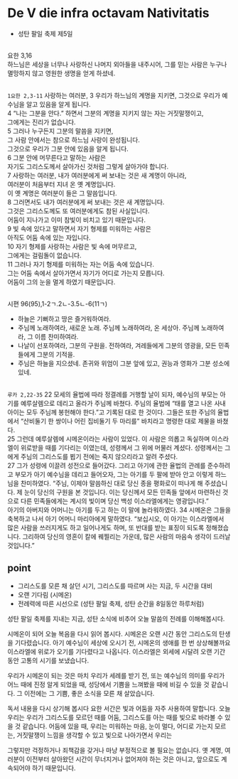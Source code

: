 # De V die infra octavam Nativitatis
* 성탄 팔일 축제 제5일

##
요한 3,16  
하느님은 세상을 너무나 사랑하신 나머지 외아들을 내주시어, 그를 믿는 사람은 누구나 멸망하지 않고 영원한 생명을 얻게 하셨네.

##
`1요한 2,3-11` 사랑하는 여러분, 3 우리가 하느님의 계명을 지키면,  그것으로 우리가 예수님을 알고 있음을 알게 됩니다.  
4 “나는 그분을 안다.” 하면서 그분의 계명을 지키지 않는 자는 거짓말쟁이고,  
그에게는 진리가 없습니다.  
5 그러나 누구든지 그분의 말씀을 지키면,  
그 사람 안에서는 참으로 하느님 사랑이 완성됩니다.  
그것으로 우리가 그분 안에 있음을 알게 됩니다.  
6 그분 안에 머무른다고 말하는 사람은  
자기도 그리스도께서 살아가신 것처럼 그렇게 살아가야 합니다.  
7 사랑하는 여러분, 내가 여러분에게 써 보내는 것은 새 계명이 아니라,  
여러분이 처음부터 지녀 온 옛 계명입니다.  
이 옛 계명은 여러분이 들은 그 말씀입니다.  
8 그러면서도 내가 여러분에게 써 보내는 것은 새 계명입니다.  
그것은 그리스도께도 또 여러분에게도 참된 사실입니다.  
어둠이 지나가고 이미 참빛이 비치고 있기 때문입니다.  
9 빛 속에 있다고 말하면서 자기 형제를 미워하는 사람은  
아직도 어둠 속에 있는 자입니다.  
10 자기 형제를 사랑하는 사람은 빛 속에 머무르고,  
그에게는 걸림돌이 없습니다.  
11 그러나 자기 형제를 미워하는 자는 어둠 속에 있습니다.  
그는 어둠 속에서 살아가면서 자기가 어디로 가는지 모릅니다.  
어둠이 그의 눈을 멀게 하였기 때문입니다.

##
시편 96(95),1-2ㄱ.2ㄴ-3.5ㄴ-6(11ㄱ)  
- 하늘은 기뻐하고 땅은 즐거워하여라.  
- 주님께 노래하여라, 새로운 노래. 주님께 노래하여라, 온 세상아. 주님께 노래하여라, 그 이름 찬미하여라.
- 나날이 선포하여라, 그분의 구원을. 전하여라, 겨레들에게 그분의 영광을, 모든 민족들에게 그분의 기적을.
- 주님은 하늘을 지으셨네. 존귀와 위엄이 그분 앞에 있고, 권능과 영화가 그분 성소에 있네.


##
`루카 2,22-35` 22 모세의 율법에 따라 정결례를 거행할 날이 되자, 예수님의 부모는 아기를 예루살렘으로 데리고 올라가 주님께 바쳤다. 주님의 율법에 “태를 열고 나온 사내아이는 모두 주님께 봉헌해야 한다.”고 기록된 대로 한 것이다. 그들은 또한 주님의 율법에서 “산비둘기 한 쌍이나 어린 집비둘기 두 마리를” 바치라고 명령한 대로 제물을 바쳤다.  
25 그런데 예루살렘에 시메온이라는 사람이 있었다. 이 사람은 의롭고 독실하며 이스라엘이 위로받을 때를 기다리는 이였는데, 성령께서 그 위에 머물러 계셨다. 성령께서는 그에게 주님의 그리스도를 뵙기 전에는 죽지 않으리라고 알려 주셨다.  
27 그가 성령에 이끌려 성전으로 들어갔다. 그리고 아기에 관한 율법의 관례를 준수하려고 부모가 아기 예수님을 데리고 들어오자, 그는 아기를 두 팔에 받아 안고 이렇게 하느님을 찬미하였다. “주님, 이제야 말씀하신 대로 당신 종을 평화로이 떠나게 해 주셨습니다. 제 눈이 당신의 구원을 본 것입니다. 이는 당신께서 모든 민족들 앞에서 마련하신 것으로 다른 민족들에게는 계시의 빛이며 당신 백성 이스라엘에게는 영광입니다.”  
아기의 아버지와 어머니는 아기를 두고 하는 이 말에 놀라워하였다.
34 시메온은 그들을 축복하고 나서 아기 어머니 마리아에게 말하였다. “보십시오, 이 아기는 이스라엘에서 많은 사람을 쓰러지게도 하고 일어나게도 하며, 또 반대를 받는 표징이 되도록 정해졌습니다. 그리하여 당신의 영혼이 칼에 꿰찔리는 가운데, 많은 사람의 마음속 생각이 드러날 것입니다.”

## point
- 그리스도를 모른 채 살던 시기, 그리스도를 따르며 사는 지금, 두 시간을 대비
- 오랜 기다림 (시메온)
- 전례력에 따른 시선으로 (성탄 팔일 축제, 성탄 순간을 8일동안 하루처럼)

성탄 팔일 축제를 지내는 지금, 성탄 소식에 비추어 오늘 말씀의 전례를 이해해봅시다.

시메온이 되어 오늘 복음을 다시 읽어 봅시다.
시메온은 오랜 시간 동안 그리스도의 탄생을 기다렸습니다.
아기 예수님이 세상에 오시기 전, 시메온의 생애를 한 번 상상해볼까요
이스라엘에 위로가 오기를 기다렸다고 나옵니다.
이스라엘은 외세에 시달려 오랜 기간 동안 고통의 시기를 보냈습니다.

우리가 시메온이 되는 것은 마치
우리가 세례를 받기 전, 또는 예수님의 의미를 우리가 어느 때에 진정 알게 되었을 때,
성당에서 기쁨을 느껴봤을 때에 비길 수 있을 것 같습니다.
그 이전에는 그 기쁨, 좋은 소식을 모른 채 살았습니다.

독서 내용을 다시 상기해 봅시다
요한 서간은 빛과 어둠을 자주 사용하여 말합니다.
오늘 우리는 우리가 그리스도를 모르던 때를 어둠, 그리스도를 아는 때를 빛으로 바라볼 수 있을 것 같습니다.
어둠에 있을 때, 우리는 미워하는 마음, 눈이 멀다, 어디로 가는지 모르는, 거짓말쟁이 느낌을 생각할 수 있고
빛으로 나아가면서 우리는 

그렇지만 걱정하거나 죄책감을 갖거나 마냥 부정적으로 볼 필요는 없습니다.
옛 계명, 여러분이 이전부터 살아왔던 시간이 무너지거나 없어져야 하는 것은 아니고, 앞으로도 계속되어야 하기 때문입니다.
